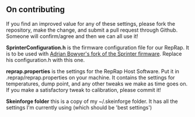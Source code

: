 ## On contributing

If you find an improved value for any of these settings, please
fork the repository, make the change, and submit a pull request 
through Github. Someone will confirm/agree and then we can all
use it!

**SprinterConfiguration.h** is the firmware configuration file for
our RepRap. It is to be used with [Adrian Bowyer's fork of the
Sprinter firmware](https://github.com/AdrianBowyer/RepRapLtd-engineering/tree/master/Production-firmware). Replace his configuration.h
with this one.

**reprap.properties** is the settings for the RepRap Host Software.
Put it in .reprap/reprap.properties on your machine. It contains
the settings for temperatures, dump point, and any other tweaks
we make as time goes on. If you make a satisfactory tweak to
calibration, please commit it!

**Skeinforge folder** this is a copy of my ~/.skeinforge folder.
It has all the settings I'm currently using (which should be 
'best settings')
